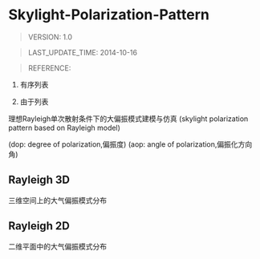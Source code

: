 Skylight-Polarization-Pattern
=============================
>  VERSION: 1.0

>  LAST_UPDATE_TIME: 2014-10-16

>  REFERENCE:

 1. 有序列表

 2. 由于列表

理想Rayleigh单次散射条件下的大偏振模式建模与仿真
(skylight polarization pattern based on Rayleigh model)

(dop: degree of polarization,偏振度)
(aop: angle of polarization,偏振化方向角)

## Rayleigh 3D
三维空间上的大气偏振模式分布

## Rayleigh 2D
二维平面中的大气偏振模式分布

## 
